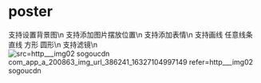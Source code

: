 # poster
支持设置背景图\n
支持添加图片摆放位置\n
支持添加表情\n
支持画线 任意线条 直线 方形 圆形\n
支持滤镜\n
![src=http___img02 sogoucdn com_app_a_200863_img_url_386241_16327104997149 refer=http___img02 sogoucdn](https://user-images.githubusercontent.com/52657309/140913107-6c190d46-fa03-4973-9ede-c6e74fa5d304.jpg)
